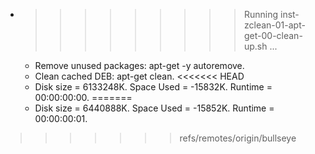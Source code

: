 * >>>>>>>>> Running inst-zclean-01-apt-get-00-clean-up.sh ...
  * Remove unused packages: apt-get -y autoremove.
  * Clean cached DEB: apt-get clean.
<<<<<<< HEAD
  * Disk size = 6133248K. Space Used = -15832K. Runtime = 00:00:00:00.
=======
  * Disk size = 6440888K. Space Used = -15852K. Runtime = 00:00:00:01.
>>>>>>> refs/remotes/origin/bullseye
